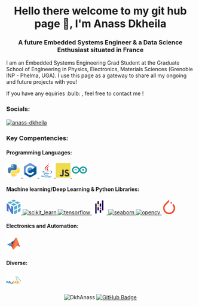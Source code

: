 <h1 align="center">Hello there welcome to my git hub page 👋, I'm Anass Dkheila</h1>
<h3 align="center">A future Embedded Systems Engineer & a Data Science Enthusiast situated in France</h3>

<p>I am an Embedded Systems Engineering Grad Student at the Graduate School of Engineering in Physics, Electronics, Materials
Sciences (Grenoble INP - Phelma, UGA). I use this page as a gateway to share all my ongoing and future projects with you!</p>
<p>If you have any equiries :bulb: , feel free to contact me !</p>

<h3 align="left">Socials:</h3>
<p align="left">
<a href="https://www.linkedin.com/in/dkhanass/" target="blank"><img align="center" src="https://raw.githubusercontent.com/rahuldkjain/github-profile-readme-generator/master/src/images/icons/Social/linked-in-alt.svg" alt="anass-dkheila" height="30" width="40" /></a>
</p>
<h3 align="left">Key Compentencies:</h3>
<h4 align="left">Programming Languages:</h4>
<p align="left"> 
<a href="https://www.python.org" target="_blank" rel="noreferrer"> <img src="https://raw.githubusercontent.com/devicons/devicon/master/icons/python/python-original.svg" alt="python" width="40" height="40"/> </a>
<a href="https://www.cprogramming.com/" target="_blank" rel="noreferrer"> <img src="https://raw.githubusercontent.com/devicons/devicon/master/icons/c/c-original.svg" alt="c" width="40" height="40"/> </a>
<a href="https://www.java.com" target="_blank" rel="noreferrer"> <img src="https://raw.githubusercontent.com/devicons/devicon/master/icons/java/java-original.svg" alt="java" width="40" height="40"/> </a>
<a href="https://developer.mozilla.org/en-US/docs/Web/JavaScript" target="_blank" rel="noreferrer"> <img src="https://raw.githubusercontent.com/devicons/devicon/master/icons/javascript/javascript-original.svg" alt="javascript" width="40" height="40"/> </a>
<a href="https://www.arduino.cc" target="_blank" rel="noreferrer"> <img src="https://github.com/devicons/devicon/blob/master/icons/arduino/arduino-original.svg" alt="arduino" width="40" height="40"/> </a>

</p>
<p align="left">
<h4 align="left">Machine learning/Deep Learning & Python Libraries:</h4>
<a href="https://numpy.org" target="_blank" rel="noreferrer"> <img src="https://github.com/devicons/devicon/blob/master/icons/numpy/numpy-original.svg" alt="nympy" width="40" height="40"/> </a>
<a href="https://scikit-learn.org/" target="_blank" rel="noreferrer"> <img src="https://upload.wikimedia.org/wikipedia/commons/0/05/Scikit_learn_logo_small.svg" alt="scikit_learn" width="40" height="40"/> </a>
<a href="https://www.tensorflow.org" target="_blank" rel="noreferrer"> <img src="https://www.vectorlogo.zone/logos/tensorflow/tensorflow-icon.svg" alt="tensorflow" width="40" height="40"/> </a>
<a href="https://pandas.pydata.org/" target="_blank" rel="noreferrer"> <img src="https://raw.githubusercontent.com/devicons/devicon/2ae2a900d2f041da66e950e4d48052658d850630/icons/pandas/pandas-original.svg" alt="pandas" width="40" height="40"/> </a>
<a href="https://seaborn.pydata.org/" target="_blank" rel="noreferrer"> <img src="https://seaborn.pydata.org/_images/logo-mark-lightbg.svg" alt="seaborn" width="40" height="40"/> </a>
<a href="https://opencv.org/" target="_blank" rel="noreferrer"> <img src="https://www.vectorlogo.zone/logos/opencv/opencv-icon.svg" alt="opencv" width="40" height="40"/> </a>
<a href="https://pytorch.org" target="_blank" rel="noreferrer"> <img src="https://github.com/devicons/devicon/blob/master/icons/pytorch/pytorch-original.svg" alt="Pytorch" width="40" height="40"/> </a>

<h4 align="left">Electronics and Automation:</h4>
<a href="https://fr.mathworks.com/products/matlab.html" target="_blank" rel="noreferrer"> <img src="https://github.com/devicons/devicon/blob/master/icons/matlab/matlab-original.svg" alt="Matlab" width="40" height="40"/> </a>


<h4 align="left">Diverse:</h4>
<a href="https://www.mysql.com/" target="_blank" rel="noreferrer"> <img src="https://raw.githubusercontent.com/devicons/devicon/master/icons/mysql/mysql-original-wordmark.svg" alt="mysql" width="40" height="40"/> </a>

<p align="center">
  <img src="https://komarev.com/ghpvc/?username=DkhAnass&label=Profile%20views&color=0e75b6&style=flat" alt="DkhAnass" height="30" />
  <a href="https://www.linkedin.com/in/dkhanass/" target="_blank" title="">
  </a>
  <a href="https://github.com/DkhAnass?tab=followers" target="_blank" title="">
    <img src="https://img.shields.io/github/followers/DkhAnass?label=Followers&style=social" alt="GitHub Badge" height="30"/>
  </a>
</p>
<p align="center">
  <a href="https://github.com/DkhAnass/github-readme-stats%22%3E
    <img alt="Dkheila Anass Github Stats" src="https://github-readme-stats.vercel.app/api?username=DkhAnass&show_icons=true&count_private=true&theme=react&hide_border=true&bg_color=0D1117" />
  </a>
  <a href="https://github.com/maryout/github-readme-stats%22%3E
    <img alt= "Dkheila Anass Top Languages" src="https://github-readme-stats.vercel.app/api/top-langs/?username=DkhAnass&langs_count=8&count_private=true&hide=html,shell&layout=compact&theme=radical&hide_border=true&bg_color=0D1117" />
  </a>
</p>

</p>



<!---
DkhAnass/DkhAnass is a ✨ special ✨ repository because its `README.md` (this file) appears on your GitHub profile.
You can click the Preview link to take a look at your changes.
--->
